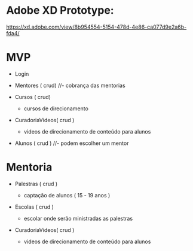 # Adobe XD Prototype:

https://xd.adobe.com/view/8b954554-5154-478d-4e86-ca077d9e2a6b-fda4/

# MVP

- Login 

- Mentores ( crud)
	//- cobrança das mentorias

- Cursos ( crud)
	- cursos de direcionamento

- CuradoriaVideos( crud )
	- videos de direcionamento de conteúdo para alunos

- Alunos ( crud )
	//- podem escolher um mentor

# Mentoria

- Palestras ( crud )
	- captação de alunos ( 15 - 19 anos )

- Escolas ( crud )
	- escolar onde serão ministradas as palestras

- CuradoriaVideos( crud )
	- videos de direcionamento de conteúdo para alunos